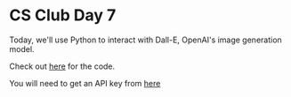 # CS Club Day 7

Today, we'll use Python to interact with Dall-E, OpenAI's image generation model.

Check out [here](https://replit.com/@mrschmidt/DALLE#main.py) for the code.

You will need to get an API key from [here](https://platform.openai.com)